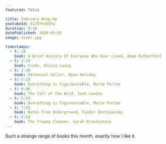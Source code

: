 ```yaml
---
featured: false

title: February Wrap-Up
youtubeId: 517UYtoh5Tw
duration: 9:38
datePublished: 2020-03-03
image: cover.jpg

timestamps:
  - t: 18
    book: A Brief History Of Everyone Who Ever Lived, Adam Rutherford
  - t: 2:23
    book: Crudo, Olivia Laing
  - t: 3:38
    book: Perennial Seller, Ryan Holiday
  - t: 5:19
    book: Everything is Figureoutable, Marie Forleo
  - t: 6:06
    book: The Call of the Wild, Jack London
  - t: 5:19
    book: Everything is Figureoutable, Marie Forleo
  - t: 7:55
    book: Notes From Underground, Fyodor Dostoyevsky
  - t: 8:14
    book: The Trauma Cleaner, Sarah Krasnostein
---
```


Such a strange range of books this month, exactly how I like it.
